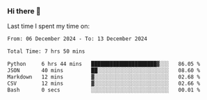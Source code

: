 ### Hi there 👋

<!--
**Grav1tum/Grav1tum** is a ✨ _special_ ✨ repository because its `README.md` (this file) appears on your GitHub profile.

Here are some ideas to get you started:

- 🔭 I’m currently working on ...
- 🌱 I’m currently learning ...
- 👯 I’m looking to collaborate on ...
- 🤔 I’m looking for help with ...
- 💬 Ask me about ...
- 📫 How to reach me: ...
- 😄 Pronouns: ...
- ⚡ Fun fact: ...
-->
Last time I spent my time on:
<!--START_SECTION:waka-->

```txt
From: 06 December 2024 - To: 13 December 2024

Total Time: 7 hrs 50 mins

Python     6 hrs 44 mins   █████████████████████▓░░░   86.05 %
JSON       40 mins         ██░░░░░░░░░░░░░░░░░░░░░░░   08.60 %
Markdown   12 mins         ▓░░░░░░░░░░░░░░░░░░░░░░░░   02.68 %
CSV        12 mins         ▓░░░░░░░░░░░░░░░░░░░░░░░░   02.66 %
Bash       0 secs          ░░░░░░░░░░░░░░░░░░░░░░░░░   00.01 %
```

<!--END_SECTION:waka-->
